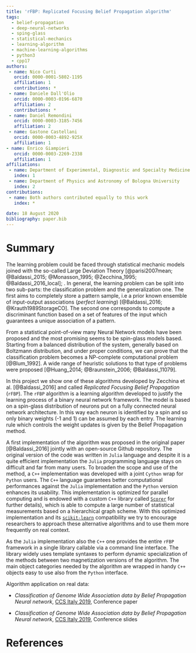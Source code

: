 ```yaml
---
title: 'rFBP: Replicated Focusing Belief Propagation algorithm'
tags:
  - belief-propagation
  - deep-neural-networks
  - sping-glass
  - statistical-mechanics
  - learning-algorithm
  - machine-learning-algorithms
  - python3
  - cpp17
authors:
 - name: Nico Curti
   orcid: 0000-0001-5802-1195
   affiliation: 1
   contributions: *
 - name: Daniele Dall'Olio
   orcid: 0000-0003-0196-6870
   affiliation: 2
   contributions: *
 - name: Daniel Remondini
   orcid: 0000-0003-3185-7456
   affiliation: 2
 - name: Gastone Castellani
   orcid: 0000-0003-4892-925X
   affiliation: 1
- name: Enrico Giampieri
   orcid: 0000-0003-2269-2338
   affiliation: 1
affiliations:
 - name: Department of Experimental, Diagnostic and Specialty Medicine of Bologna University
   index: 1
 - name: Department of Physics and Astronomy of Bologna University
   index: 2
contributions:
 - name: Both authors contributed equally to this work
   index: *

date: 18 August 2020
bibliography: paper.bib
---
```


# Summary

The learning problem could be faced through statistical mechanic models joined with the so-called Large Deviation Theory [@parisi2007mean; @Baldassi_2015; @Monasson_1995; @Zecchina_1995; @Baldassi_2016_local]; .
In general, the learning problem can be split into two sub-parts: the classification problem and the generalization one.
The first aims to completely store a pattern sample, i.e a prior known ensemble of input-output associations (*perfect learning*) [@Baldassi_2016; @Krauth1989StorageCO].
The second one corresponds to compute a discriminant function based on a set of features of the input which guarantees a unique association of a pattern.

From a statistical point-of-view many Neural Network models have been proposed and the most promising seems to be spin-glass models based.
Starting from a balanced distribution of the system, generally based on Boltzmann distribution, and under proper conditions, we can prove that the classification problem becomes a NP-complete computational problem [@Blum_1992].
A wide range of heuristic solutions to that type of problems were proposed [@Huang_2014; @Braunstein_2006; @Baldassi_11079].

In this project we show one of these algorithms developed by Zecchina et al. [@Baldassi_2016] and called *Replicated Focusing Belief Propagation* (`rFBP`).
The `rFBP` algorithm is a learning algorithm developed to justify the learning process of a binary neural network framework.
The model is based on a spin-glass distribution of neurons put on a fully connected neural network architecture.
In this way each neuron is identified by a spin and so only binary weights (-1 and 1) can be assumed by each entry.
The learning rule which controls the weight updates is given by the Belief Propagation method.

A first implementation of the algorithm was proposed in the original paper [@Baldassi_2016] jointly with an open-source Github repository.
The original version of the code was written in `Julia` language and despite it is a quite efficient implementation the `Julia` programming language stays on difficult and far from many users.
To broaden the scope and use of the method, a `C++` implementation was developed with a joint `Cython` wrap for `Python` users.
The `C++` language guarantees better computational performances against the `Julia` implementation and the `Python` version enhances its usability.
This implementation is optimized for parallel computing and is endowed with a custom `C++` library called [`Scorer`](https://github.com/Nico-Curti/scorer) for further details), which is able to compute a large number of statistical measurements based on a hierarchical graph scheme.
With this optimized implementation and its [`scikit-learn`](https://github.com/scikit-learn/scikit-learn) compatibility we try to encourage researchers to approach these alternative algorithms and to use them more frequently on real context.

As the `Julia` implementation also the `C++` one provides the entire `rFBP` framework in a single library callable via a command line interface.
The library widely uses template syntaxes to perform dynamic specialization of the methods between two magnetization versions of the algorithm.
The main object categories needed by the algorithm are wrapped in handy `C++` objects easy to use also from the `Python` interface.

Algorithm application on real data:

- *Classification of Genome Wide Association data by Belief Propagation Neural network*, [CCS Italy 2019](https://github.com/Nico-Curti/rFBP/blob/master/publications/conference/ccs19.pdf), Conference paper

- *Classification of Genome Wide Association data by Belief Propagation Neural network*, [CCS Italy 2019](https://github.com/Nico-Curti/rFBP/blob/master/publications/presentation/ccs19.pdf), Conference slides

# References

